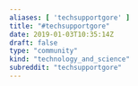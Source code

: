 ```yaml
---
aliases: [ 'techsupportgore' ]
title: "#techsupportgore"
date: 2019-01-03T10:35:14Z
draft: false
type: "community"
kind: "technology_and_science"
subreddit: "techsupportgore"
---
```


